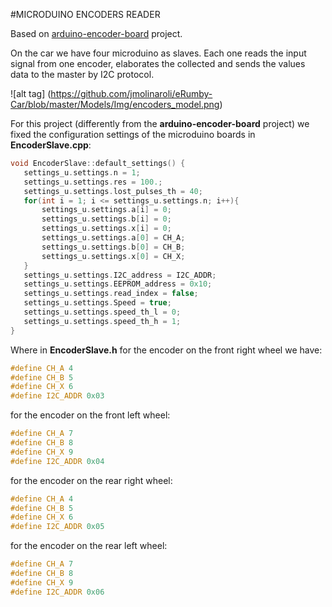 #MICRODUINO ENCODERS READER

Based on [arduino-encoder-board](https://github.com/UniTN-Mechatronics/arduino-encoder-board) project.

On the car we have four microduino as slaves. Each one reads the input signal from one encoder, elaborates the collected and sends the values data to the master by I2C protocol.

![alt tag] (https://github.com/jmolinaroli/eRumby-Car/blob/master/Models/Img/encoders_model.png)

For this project (differently from the **arduino-encoder-board** project) we fixed the configuration settings of the microduino boards in **EncoderSlave.cpp**:

```c++
void EncoderSlave::default_settings() {
   settings_u.settings.n = 1;
   settings_u.settings.res = 100.;
   settings_u.settings.lost_pulses_th = 40;
   for(int i = 1; i <= settings_u.settings.n; i++){
	   settings_u.settings.a[i] = 0;
	   settings_u.settings.b[i] = 0;
	   settings_u.settings.x[i] = 0;
	   settings_u.settings.a[0] = CH_A;
	   settings_u.settings.b[0] = CH_B;	
       settings_u.settings.x[0] = CH_X; 
   }
   settings_u.settings.I2C_address = I2C_ADDR;
   settings_u.settings.EEPROM_address = 0x10;
   settings_u.settings.read_index = false;
   settings_u.settings.Speed = true;
   settings_u.settings.speed_th_l = 0;
   settings_u.settings.speed_th_h = 1;
}

```


Where in **EncoderSlave.h** for the encoder on the front right wheel we have: 
```c++
#define CH_A 4
#define CH_B 5
#define CH_X 6
#define I2C_ADDR 0x03
```
for the encoder on the front left wheel:
```c++
#define CH_A 7
#define CH_B 8
#define CH_X 9
#define I2C_ADDR 0x04
```
for the encoder on the rear right wheel:
```c++
#define CH_A 4
#define CH_B 5
#define CH_X 6
#define I2C_ADDR 0x05
```
for the encoder on the rear left wheel:
```c++
#define CH_A 7
#define CH_B 8
#define CH_X 9
#define I2C_ADDR 0x06
```
